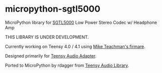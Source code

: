 # micropython-sgtl5000
MicroPython library for [SGTL5000](https://www.nxp.com/docs/en/data-sheet/SGTL5000.pdf) Low Power Stereo Codec w/ Headphone Amp

THIS LIBRARY IS UNDER DEVELOPMENT.

Currently working on Teensy 4.0 / 4.1 using [Mike Teachman's firmare](https://github.com/miketeachman/micropython-i2s-examples/tree/mimxrt/teensy_audio_shield).

Designed primarily for [Teensy Audio Adapter](https://www.pjrc.com/store/teensy3_audio.html).

Ported to MicroPython by rdagger from [Teensy Audio Library](https://github.com/PaulStoffregen/Audio).
